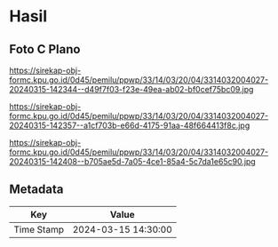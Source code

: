 # Hasil

## Foto C Plano

https://sirekap-obj-formc.kpu.go.id/0d45/pemilu/ppwp/33/14/03/20/04/3314032004027-20240315-142344--d49f7f03-f23e-49ea-ab02-bf0cef75bc09.jpg

https://sirekap-obj-formc.kpu.go.id/0d45/pemilu/ppwp/33/14/03/20/04/3314032004027-20240315-142357--a1cf703b-e66d-4175-91aa-48f664413f8c.jpg

https://sirekap-obj-formc.kpu.go.id/0d45/pemilu/ppwp/33/14/03/20/04/3314032004027-20240315-142408--b705ae5d-7a05-4ce1-85a4-5c7da1e65c90.jpg


## Metadata

| Key        | Value               |
| ---------- | ------------------- |
| Time Stamp | 2024-03-15 14:30:00 |




